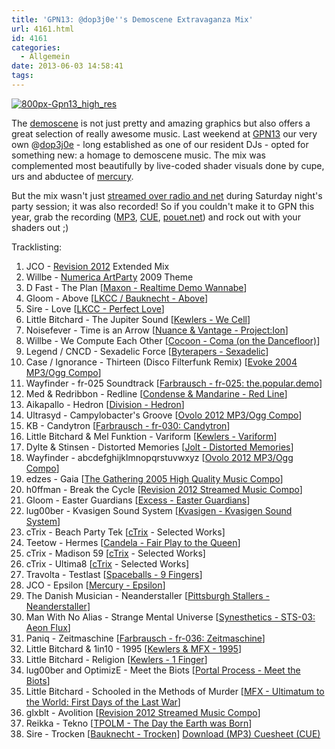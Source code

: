 ```yaml
---
title: 'GPN13: @dop3j0e''s Demoscene Extravaganza Mix'
url: 4161.html
id: 4161
categories:
  - Allgemein
date: 2013-06-03 14:58:41
tags:
---
```


[![800px-Gpn13_high_res](https://blog.shackspace.de/wp-content/uploads/2013/06/800px-Gpn13_high_res-300x64.png)](https://blog.shackspace.de/wp-content/uploads/2013/06/800px-Gpn13_high_res.png)

The [demoscene](http://en.wikipedia.org/wiki/Demoscene) is not just pretty and amazing graphics but also offers a great selection of really awesome music. Last weekend at [GPN13](entropia.de/wiki/GPN13) our very own @[dop3j0e](https://twitter.com/dop3j0e) - long established as one of our resident DJs - opted for something new: a homage to demoscene music. The mix was complemented most beautifully by live-coded shader visuals done by cupe, urs and abductee of [mercury](http://www.mercury-domination.net/).

But the mix wasn't just [streamed over radio and net](http://querfunk.de/) during Saturday night's party session; it was also recorded!
So if you couldn't make it to GPN this year, grab the recording ([MP3](http://dojoe.net/mixes/DoJoe%20-%20GPN13%20Demoscene%20Set.mp3), [CUE](http://dojoe.net/mixes/DoJoe%20-%20GPN13%20Demoscene%20Set.cue), [pouet.net](http://pouet.net/topic.php?which=7885#c446809)) and rock out with your shaders out ;)

Tracklisting:

1.  JCO - [Revision 2012](http://2012.revision-party.net/) Extended Mix
2.  Willbe - [Numerica ArtParty](http://numerica.demoscene.tv/) 2009 Theme
3.  D Fast - The Plan [[Maxon - Realtime Demo Wannabe](http://pouet.net/prod.php?which=31591)]
4.  Gloom - Above [[LKCC / Bauknecht - Above](http://pouet.net/prod.php?which=30255)]
5.  Sire - Love [[LKCC - Perfect Love](http://pouet.net/prod.php?which=18740)]
6.  Little Bitchard - The Jupiter Sound [[Kewlers - We Cell](http://pouet.net/prod.php?which=13028)]
7.  Noisefever - Time is an Arrow [[Nuance &amp; Vantage - Project:Ion](http://pouet.net/prod.php?which=61229)]
8.  Willbe - We Compute Each Other [[Cocoon - Coma (on the Dancefloor)](http://pouet.net/prod.php?which=11457)]
9.  Legend / CNCD - Sexadelic Force [[Byterapers - Sexadelic](http://pouet.net/prod.php?which=308)]
10.  Case / Ignorance - Thirteen (Disco Filterfunk Remix) [[Evoke 2004 MP3/Ogg Compo](http://pouet.net/results.php?which=18&amp;when=04)]
11.  Wayfinder - fr-025 Soundtrack [[Farbrausch - fr-025: the.popular.demo](http://pouet.net/prod.php?which=9450)]
12.  Med &amp; Redribbon - Redline [[Condense &amp; Mandarine - Red Line](http://pouet.net/prod.php?which=9110)]
13.  Aikapallo - Hedron [[Division - Hedron](http://pouet.net/prod.php?which=59618)]
14.  Ultrasyd - Campylobacter's Groove [[Ovolo 2012 MP3/Ogg Compo](http://pouet.net/results.php?which=18&amp;when=12)]
15.  KB - Candytron [[Farbrausch - fr-030: Candytron](http://pouet.net/prod.php?which=9424)]
16.  Little Bitchard &amp; Mel Funktion - Variform [[Kewlers - Variform](http://pouet.net/prod.php?which=7138)]
17.  Dylte &amp; Stinsen - Distorted Memories [[Jolt - Distorted Memories](http://pouet.net/prod.php?which=59154)]
18.  Wayfinder - abcdefghijklmnopqrstuvwxyz [[Ovolo 2012 MP3/Ogg Compo](http://pouet.net/results.php?which=18&amp;when=12)]
19.  edzes - Gaia [[The Gathering 2005 High Quality Music Compo](http://pouet.net/results.php?which=43&amp;when=05)]
20.  h0ffman - Break the Cycle [[Revision 2012 Streamed Music Compo](http://pouet.net/results.php?which=1550&amp;when=12)]
21.  Gloom - Easter Guardians [[Excess - Easter Guardians](http://pouet.net/prod.php?which=56218)]
22.  lug00ber - Kvasigen Sound System [[Kvasigen - Kvasigen Sound System](http://pouet.net/prod.php?which=53544)]
23.  cTrix - Beach Party Tek [[cTrix](http://ctrix.net/) - Selected Works]
24.  Teetow - Hermes [[Candela - Fair Play to the Queen](http://pouet.net/prod.php?which=17088)]
25.  cTrix - Madison 59 [[cTrix](http://ctrix.net/) - Selected Works]
26.  cTrix - Ultima8 [[cTrix](http://ctrix.net/) - Selected Works]
27.  Travolta - Testlast [[Spaceballs - 9 Fingers](http://pouet.net/prod.php?which=100)]
28.  JCO - Epsilon [[Mercury - Epsilon](http://pouet.net/prod.php?which=58262)]
29.  The Danish Musician - Neanderstaller [[Pittsburgh Stallers - Neanderstaller](http://pouet.net/prod.php?which=55557)]
30.  Man With No Alias - Strange Mental Universe [[Synesthetics - STS-03: Aeon Flux](http://pouet.net/prod.php?which=16353)]
31.  Paniq - Zeitmaschine [[Farbrausch - fr-036: Zeitmaschine](http://pouet.net/prod.php?which=11248)]
32.  Little Bitchard &amp; 1in10 - 1995 [[Kewlers &amp; MFX - 1995](http://pouet.net/prod.php?which=25783)]
33.  Little Bitchard - Religion [[Kewlers - 1 Finger](http://pouet.net/prod.php?which=61227)]
34.  lug00ber and OptimizE - Meet the Biots [[Portal Process - Meet the Biots](http://pouet.net/prod.php?which=16350)]
35.  Little Bitchard - Schooled in the Methods of Murder [[MFX - Ultimatum to the World: First Days of the Last War](http://pouet.net/prod.php?which=31735)]
36.  glxblt - Avolition [[Revision 2012 Streamed Music Compo](http://pouet.net/results.php?which=1550&amp;when=12)]
37.  Reikka - Tekno [[TPOLM - The Day the Earth was Born](http://pouet.net/prod.php?which=328)]
38.  Sire - Trocken [[Bauknecht - Trocken](http://pouet.net/prod.php?which=16352)]
[Download (MP3)
](http://dojoe.net/mixes/DoJoe%20-%20GPN13%20Demoscene%20Set.mp3)[Cuesheet (CUE)](http://dojoe.net/mixes/DoJoe%20-%20GPN13%20Demoscene%20Set.cue)